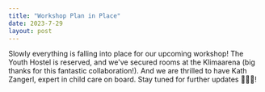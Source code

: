 ```yaml
---
title: "Workshop Plan in Place"
date: 2023-7-29
layout: post
---
```


Slowly everything is falling into place for our upcoming workshop! The Youth Hostel is reserved, and we've secured rooms at the Klimaarena (big thanks for this fantastic collaboration!). And we are thrilled to have Kath Zangerl, expert in child care on board. Stay tuned for further updates 🌟🏨🌿!
